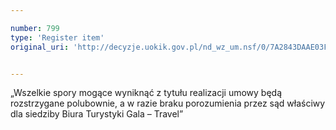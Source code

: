 ```yaml
---

number: 799
type: 'Register item'
original_uri: 'http://decyzje.uokik.gov.pl/nd_wz_um.nsf/0/7A2843DAAE03F21CC12572DD003296CB?OpenDocument'


---
```


„Wszelkie spory mogące wyniknąć z tytułu realizacji umowy będą rozstrzygane polubownie, a w razie braku porozumienia przez sąd właściwy dla siedziby Biura Turystyki Gala – Travel”
